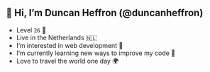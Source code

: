 ## 👋   Hi, I’m Duncan Heffron (@duncanheffron)
- Level `26` 🥳
- Live in the Netherlands 🇳🇱
- I’m interested in web development 👀
- I’m currently learning new ways to improve my code 🌱
- Love to travel the world one day 🌍

<!---
duncanheffron/duncanheffron is a ✨ special ✨ repository because its `README.md` (this file) appears on your GitHub profile.
You can click the Preview link to take a look at your changes.
--->
